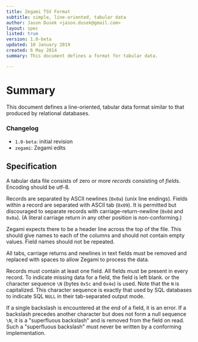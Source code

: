 ```yaml
---
title: Zegami TSV Format
subtitle: simple, line-oriented, tabular data
author: Jason Dusek <jason.dusek@gmail.com>
layout: spec
listed: true
version: 1.0-beta
updated: 10 January 2019
created: 6 May 2014
summary: This document defines a format for tabular data.

---
```


Summary
=======

This document defines a line-oriented, tabular data format similar to that
produced by relational databases.

### Changelog

- `1.0-beta`: initial revision
- `zegami`: Zegami edits


## Specification

A tabular data file consists of zero or more *records* consisting of *fields*.
Encoding should be utf-8.

Records are separated by ASCII newlines (`0x0a`) (unix line endings).
Fields within a record are separated with ASCII tab (`0x09`).
It is permitted but discouraged to separate
records with carriage-return-newline (`0x0d` and `0x0a`). (A literal carriage
return in any other position is non-conforming.)

Zegami expects there to be a header line across the top of the file. This
should give names to each of the columns and should not contain empty values.
Field names should not be repeated.

All tabs, carriage returns and newlines in text fields must be removed and
replaced with spaces to allow Zegami to process the data.

Records must contain at least one field. All fields must be present in every
record. To indicate missing data for a field, the field is left blank.
or the character sequence `\N`
(bytes `0x5c` and `0x4e`) is used. Note that the `N` is capitalized. This
character sequence is exactly that used by SQL databases to indicate SQL
`NULL` in their tab-separated output mode.

If a single backslash is encountered at the end of a field, it is an error. If
a backslash precedes another character but does not form a null sequence `\N`,
it is a "superfluous backslash" and is removed from the field
on read. Such a "superfluous backslash" must never be written by a conforming
implementation.

